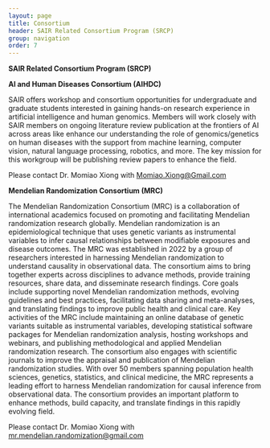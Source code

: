 ```yaml
---
layout: page
title: Consortium
header: SAIR Related Consortium Program (SRCP)
group: navigation
order: 7
---
```


**SAIR Related Consortium Program (SRCP)**

**AI and Human Diseases Consortium (AIHDC)**

SAIR offers workshop and consortium opportunities for undergraduate and graduate students interested in gaining hands-on research experience in artificial intelligence and human genomics. Members will work closely with SAIR members on ongoing literature review publication at the frontiers of AI across areas like enhance our understanding the role of genomics/genetics on human diseases with the support from machine learning, computer vision, natural language processing, robotics, and more. The key mission for this workgroup will be publishing review papers to enhance the field. 

Please contact Dr. Momiao Xiong with Momiao.Xiong@Gmail.com

**Mendelian Randomization Consortium (MRC)**

The Mendelian Randomization Consortium (MRC) is a collaboration of international academics focused on promoting and facilitating Mendelian randomization research globally. Mendelian randomization is an epidemiological technique that uses genetic variants as instrumental variables to infer causal relationships between modifiable exposures and disease outcomes. The MRC was established in 2022 by a group of researchers interested in harnessing Mendelian randomization to understand causality in observational data. The consortium aims to bring together experts across disciplines to advance methods, provide training resources, share data, and disseminate research findings. Core goals include supporting novel Mendelian randomization methods, evolving guidelines and best practices, facilitating data sharing and meta-analyses, and translating findings to improve public health and clinical care. Key activities of the MRC include maintaining an online database of genetic variants suitable as instrumental variables, developing statistical software packages for Mendelian randomization analysis, hosting workshops and webinars, and publishing methodological and applied Mendelian randomization research. The consortium also engages with scientific journals to improve the appraisal and publication of Mendelian randomization studies. With over 50 members spanning population health sciences, genetics, statistics, and clinical medicine, the MRC represents a leading effort to harness Mendelian randomization for causal inference from observational data. The consortium provides an important platform to enhance methods, build capacity, and translate findings in this rapidly evolving field.

Please contact Dr. Momiao Xiong with mr.mendelian.randomization@gmail.com

